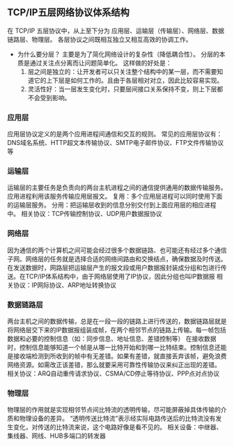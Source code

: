 ## TCP/IP五层网络协议体系结构
  在 TCP/IP 五层协议中，从上至下分为 应用层、运输层（传输层）、网络层、数据链路层、物理层。
  各层协议之间既相互独立又相互高效的协调工作。

  - 为什么要分层？
    主要是为了简化网络设计的复杂性（降低耦合性）。
    分层的本质是通过关注点分离而让问题简单化。
    这样做的好处是：
      1. 层之间是独立的：让开发者可以只关注整个结构中的某一层，而不需要知道它的上下层是如何工作的。且由于各层相对对立，因此比较容易实现。
      2. 灵活性好：当一层发生变化时，只要层间接口关系保持不变，则上下层都不会受到影响。

### 应用层
  应用层协议定义的是两个应用进程间通信和交互的规则。
  常见的应用层协议有： DNS域名系统、HTTP超文本传输协议、SMTP电子邮件协议、FTP文件传输协议等

### 运输层
  运输层的主要任务是负责向的两台主机进程之间的通信提供通用的数据传输服务。应用进程利用该服务传输应用层报文。
  复用：多个应用层进程可以同时使用下面的运输层服务。
  分用：把运输层收到的信息分别交付到上面应用层的相应进程中。
  相关协议：TCP传输控制协议、UDP用户数据报协议

### 网络层
  因为通信的两个计算机之间可能会经过很多个数据链路、也可能还有经过多个通信子网。网络层的任务就是选择合适的网络间路由和交换结点，确保数据及时传送。
  在发送数据时，网路层把运输层产生的报文段或用户数据报封装成分组和包进行传送。在TCP/IP体系结构中，由于网络层使用了IP协议，因此分组也叫IP数据报
  相关协议：IP网际协议、ARP地址转换协议

### 数据链路层
  两台主机之间的数据传输，总是在一段一段的链路上进行传送的，数据链路层就是将网络层交下来的IP数据报组装成帧，在两个相邻节点的链路上传输。每一帧包括数据和必要的控制信息（如：同步信息、地址信息、差错控制等）
  在接收数据时，控制信息能够知道一个帧是从哪一比特开始和到哪一比特结束。控制信息还能是接收端检测到所收到的帧中有无差错。如果有差错，就直接丢弃该帧，避免浪费网络资源。如需改正该差错，那么就要采用可靠性传输协议来纠正出现的差错。
  相关协议：ARQ自动重传请求协议、CSMA/CD停止等待协议、PPP点对点协议

### 物理层
  物理层的作用就是实现相邻节点间比特流的透明传输，尽可能屏蔽掉具体传输的介质和物理设备的差异。
  “透明传送比特流”表示经实际电路传送后的比特流没有发生变化，对传送的比特流来说，这个电路好像是看不见的。
  相关设备：中继器、集线器、网线、HUB多端口的转发器


